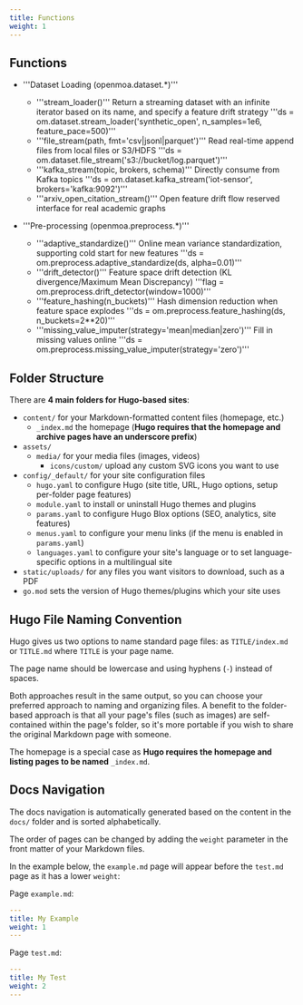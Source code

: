 ```yaml
---
title: Functions
weight: 1
---
```


## Functions
- '''Dataset Loading (openmoa.dataset.*)'''
  - '''stream_loader()'''	Return a streaming dataset with an infinite iterator based on its name, and specify a feature drift strategy	'''ds = om.dataset.stream_loader('synthetic_open', n_samples=1e6, feature_pace=500)'''
  - '''file_stream(path, fmt='csv|jsonl|parquet')'''	Read real-time append files from local files or S3/HDFS	'''ds = om.dataset.file_stream('s3://bucket/log.parquet')'''
  - '''kafka_stream(topic, brokers, schema)'''	Directly consume from Kafka topics	'''ds = om.dataset.kafka_stream('iot-sensor', brokers='kafka:9092')'''
  - '''arxiv_open_citation_stream()'''	Open feature drift flow reserved interface for real academic graphs

- '''Pre-processing (openmoa.preprocess.*)'''
  - '''adaptive_standardize()'''	Online mean variance standardization, supporting cold start for new features	'''ds = om.preprocess.adaptive_standardize(ds, alpha=0.01)'''
  - '''drift_detector()''' Feature space drift detection (KL divergence/Maximum Mean Discrepancy)	'''flag = om.preprocess.drift_detector(window=1000)'''
  - '''feature_hashing(n_buckets)'''	Hash dimension reduction when feature space explodes	'''ds = om.preprocess.feature_hashing(ds, n_buckets=2**20)'''
  - '''missing_value_imputer(strategy='mean|median|zero')'''	Fill in missing values online	'''ds = om.preprocess.missing_value_imputer(strategy='zero')'''


## Folder Structure

There are **4 main folders for Hugo-based sites**:

- `content/` for your Markdown-formatted content files (homepage, etc.)
  - `_index.md` the homepage (**Hugo requires that the homepage and archive pages have an underscore prefix**)
- `assets/`
  - `media/` for your media files (images, videos)
    - `icons/custom/` upload any custom SVG icons you want to use
- `config/_default/` for your site configuration files
  - `hugo.yaml` to configure Hugo (site title, URL, Hugo options, setup per-folder page features)
  - `module.yaml` to install or uninstall Hugo themes and plugins
  - `params.yaml` to configure Hugo Blox options (SEO, analytics, site features)
  - `menus.yaml` to configure your menu links (if the menu is enabled in `params.yaml`)
  - `languages.yaml` to configure your site's language or to set language-specific options in a multilingual site
- `static/uploads/` for any files you want visitors to download, such as a PDF
- `go.mod` sets the version of Hugo themes/plugins which your site uses


## Hugo File Naming Convention

Hugo gives us two options to name standard page files: as `TITLE/index.md` or `TITLE.md` where `TITLE` is your page name.

The page name should be lowercase and using hyphens (`-`) instead of spaces.

Both approaches result in the same output, so you can choose your preferred approach to naming and organizing files. A benefit to the folder-based approach is that all your page's files (such as images) are self-contained within the page's folder, so it's more portable if you wish to share the original Markdown page with someone.

The homepage is a special case as **Hugo requires the homepage and listing pages to be named** `_index.md`.

## Docs Navigation

The docs navigation is automatically generated based on the content in the `docs/` folder and is sorted alphabetically.

The order of pages can be changed by adding the `weight` parameter in the front matter of your Markdown files.

In the example below, the `example.md` page will appear before the `test.md` page as it has a lower `weight`:

Page `example.md`:

```yaml
---
title: My Example
weight: 1
---
```

Page `test.md`:

```yaml
---
title: My Test
weight: 2
---
```
